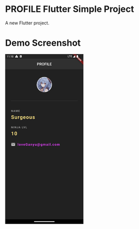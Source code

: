 # PROFILE Flutter Simple Project

A new Flutter project.

# Demo Screenshot
<img src="screenshot.png" style='height: 50%; width: 50%; object-fit: contain' alt="Demo Screenshot">
